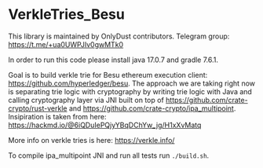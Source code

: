 # VerkleTries_Besu

This library is maintained by OnlyDust contributors. Telegram group: https://t.me/+ua0UWPJIv0gwMTk0


In order to run this code please install java 17.0.7 and gradle 7.6.1.

Goal is to build verkle trie for Besu ethereum execution client: https://github.com/hyperledger/besu. The approach we are taking right now is separating trie logic with cryptography by writing trie logic with Java and calling cryptography layer via JNI built on top of https://github.com/crate-crypto/rust-verkle and https://github.com/crate-crypto/ipa_multipoint. Insipiration is taken from here: https://hackmd.io/@6iQDuIePQjyYBqDChYw_jg/H1xXvMatq

More info on verkle tries is here: https://verkle.info/



To compile ipa_multipoint JNI and run all tests run `./build.sh`.
